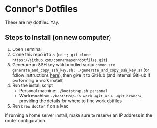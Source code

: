 # Connor's Dotfiles
These are my dotfiles. Yay.

## Steps to Install (on new computer)
1. Open Terminal
2. Clone this repo into ~ (`cd ~; git clone https://github.com/connormason/dotfiles.git`)
3. Generate an SSH key with bundled script `chmod u+x generate_and_copy_ssh_key.sh; ./generate_and_copy_ssh_key.sh` (or follow instructions [here](https://help.github.com/en/articles/generating-a-new-ssh-key-and-adding-it-to-the-ssh-agent)), then give it to GitHub (and internal GitHub if performing a work install)
4. Run the install script
    - Personal machine: `./bootstrap.sh personal`
    - Work machine: `./bootstrap.sh work <git_url> <git_branch>`, providing the details for where to find work dotfiles
5. Run `brew doctor` if on a Mac

If running a home server install, make sure to reserve an IP address in the router configuration.
